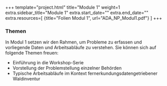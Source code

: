 +++
template="project.html"
title="Module 1"
weight=1
extra.sidebar_title="Module 1"
extra.start_date=""
extra.end_date=""
extra.resources=[
    {title="Folien Modul 1", url="ADA_NP_Modul1.pdf"}
]
+++
 

 ### Themen

In Modul 1 setzen wir den Rahmen, um Probleme zu erfassen und vorliegende Daten und Arbeitsabläufe zu verstehen. Sie können sich auf folgende Themen freuen:

- Einführung in die Workshop-Serie
- Vorstellung der Problemstellung einzelner Behörden
- Typische Arbeitsabläufe im Kontext fernerkundungsdatengetriebener Waldinventur